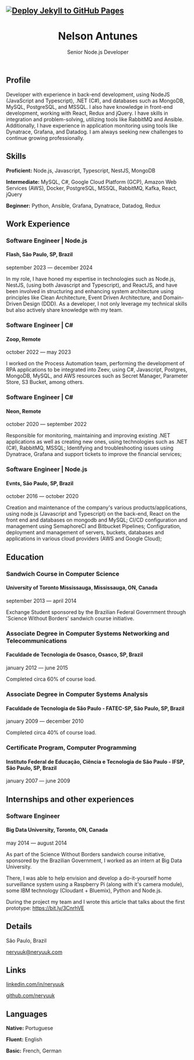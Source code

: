 [![Deploy Jekyll to GitHub Pages](https://github.com/neryuuk/neryuuk.github.io/actions/workflows/deploy.yml/badge.svg)](https://github.com/neryuuk/neryuuk.github.io/actions/workflows/deploy.yml)
---

<header>
  <div>
    <h1>Nelson Antunes</h1>
    <p>Senior Node.js Developer</p>
  </div>
</header>
<section>
  <h2>Profile</h2>
  <p>Developer with experience in back-end development, using NodeJS (JavaScript and Typescript), .NET (C#), and databases such as MongoDB, MySQL, PostgreSQL, and MSSQL. I also have knowledge in front-end development, working with React, Redux and jQuery. I have skills in integration and problem-solving, utilizing tools like RabbitMQ and Ansible. Additionally, I have experience in application monitoring using tools like Dynatrace, Grafana, and Datadog. I am always seeking new challenges to continue growing professionally.</p>
</section>
<section>
  <h2>Skills</h2>
  <p><strong>Proficient:</strong> Node.js, Javascript, Typescript, NestJS, MongoDB</p>
  <p><strong>Intermediate:</strong> MySQL, C#, Google Cloud Platform (GCP), Amazon Web Services (AWS), Docker, PostgreSQL, MSSQL, RabbitMQ, Kafka, React, jQuery</p>
  <p><strong>Beginner:</strong> Python, Ansible, Grafana, Dynatrace, Datadog, Redux</p>
</section>
<section>
  <h2>Work Experience</h2>
  <h3>Software Engineer | Node.js</h3>
  <h4>Flash, São Paulo, SP, Brazil</h4>
  <p>september 2023 — december 2024</p>
  <p>In my role, I have honed my expertise in technologies such as Node.js, NestJS, (using both Javascript and Typescript), and ReactJS, and have been involved in structuring and enhancing system architecture using principles like Clean Architecture, Event Driven Architecture, and Domain-Driven Design (DDD). As a developer, I not only leverage my technical skills but also actively share knowledge with my team.</p>
  <h3>Software Engineer | C#</h3>
  <h4>Zoop, Remote</h4>
  <p>october 2022 — may 2023</p>
  <p>I worked on the Process Automation team, performing the development of RPA applications to be integrated into Zeev, using C#, Javascript, Postgres, MongoDB, MySQL, and AWS resources such as Secret Manager, Parameter Store, S3 Bucket, among others.</p>
  <h3>Software Engineer | C#</h3>
  <h4>Neon, Remote</h4>
  <p>october 2020 — september 2022</p>
  <p>Responsible for monitoring, maintaining and improving existing .NET applications as well as creating new ones, using technologies such as .NET (C#), RabbitMQ, MSSQL; Identifying and troubleshooting issues using Dynatrace, Grafana and support tickets to improve the financial services;</p>
  <h3>Software Engineer | Node.js</h3>
  <h4>Evnts, São Paulo, SP, Brazil</h4>
  <p>october 2016 — october 2020</p>
  <p>Creation and maintenance of the company's various products/applications, using node.js (Javascript and Typescript) on the back-end, React on the front end and databases on mongodb and MySQL; CI/CD configuration and management using SemaphoreCI and Bitbucket Pipelines; Configuration, deployment and management of servers, buckets, databases and applications in various cloud providers (AWS and Google Cloud);</p>
</section>
<section>
  <h2>Education</h2>
  <h3>Sandwich Course in Computer Science</h3>
  <h4>University of Toronto Mississauga, Mississauga, ON, Canada</h4>
  <p>september 2013 — april 2014</p>
  <p>Exchange Student sponsored by the Brazilian Federal Government through 'Science Without Borders' sandwich course initiative.</p>
  <h3>Associate Degree in Computer Systems Networking and Telecommunications</h3>
  <h4>Faculdade de Tecnologia de Osasco, Osasco, SP, Brazil</h4>
  <p>january 2012 — june 2015</p>
  <p>Completed circa 60% of course load.</p>
  <h3>Associate Degree in Computer Systems Analysis</h3>
  <h4>Faculdade de Tecnologia de São Paulo - FATEC-SP, São Paulo, SP, Brazil</h4>
  <p>january 2009 — december 2010</p>
  <p>Completed circa 40% of course load.</p>
  <h3>Certificate Program, Computer Programming</h3>
  <h4>Instituto Federal de Educação, Ciência e Tecnologia de São Paulo - IFSP, São Paulo, SP, Brazil</h4>
  <p>january 2007 — june 2009</p>
</section>
<section>
  <h2>Internships and other experiences</h2>
  <h3>Software Engineer</h3>
  <h4>Big Data University, Toronto, ON, Canada</h4>
  <p>may 2014 — august 2014</p>
  <p>As part of the Science Without Borders sandwich course initiative, sponsored by the Brazilian Government, I worked as an intern at Big Data University.</p>
  <p>There, I was able to help envision and develop a do-it-yourself home surveillance system using a Raspberry Pi (along with it's camera module), some IBM technology (Cloudant + Bluemix), Python and Node.js.</p>
  <p>During the project my team and I wrote this article that talks about the first prototype: <a href='https://bit.ly/3CnrhVE' target='_blank'>https://bit.ly/3CnrhVE</a></p>
</section>
<section>
  <h2>Details</h2>
  <p><span>São Paulo, Brazil</span></p>
  <p><a href="mailto:neryuuk@neryuuk.com" target="_blank">neryuuk@neryuuk.com</a></p>
</section>
<section>
  <h2>Links</h2>
  <p><a href="https://www.linkedin.com/in/neryuuk" target="_blank">linkedin.com/in/neryuuk</a></p>
  <p><a href="https://github.com/neryuuk" target="_blank">github.com/neryuuk</a></p>
</section>
<section>
  <h2>Languages</h2>
  <p><strong>Native:</strong> Portuguese</p>
  <p><strong>Fluent:</strong> English</p><p>
  <strong>Basic:</strong> French, German</p>
</section>
